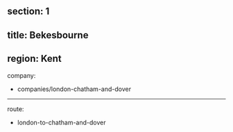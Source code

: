 section: 1
----
title: Bekesbourne
----
region: Kent
----
company:
- companies/london-chatham-and-dover
----
route:
- london-to-chatham-and-dover

